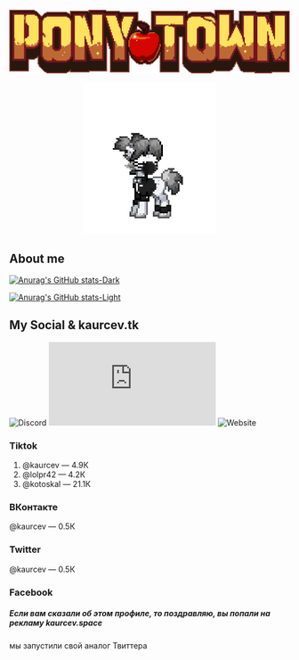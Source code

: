 
<p align="center">
  <img src="logo-large-57d9b1947a.png">
</p>

<p align="center">
   <img src="no-no.gif" >
</p>

## About me

<p align="center">
  
[![Anurag's GitHub stats-Dark](https://github-readme-stats.vercel.app/api?username=kaurcev&show_icons=true&theme=dark#gh-dark-mode-only)](https://github.com/kaurcev/github-readme-stats#gh-dark-mode-only)
  
[![Anurag's GitHub stats-Light](https://github-readme-stats.vercel.app/api?username=kaurcev&show_icons=true&theme=default#gh-light-mode-only)](https://github.com/kaurcev/github-readme-stats#gh-light-mode-only)
  
</p>

## My Social & kaurcev.tk

<p align="center">
  
![Discord](https://img.shields.io/discord/888102048413937684?style=flat-square)
![Mozilla HTTP Observatory Grade](https://img.shields.io/mozilla-observatory/grade-score/kaurcev.tk?publish&style=flat-square)
![Website](https://img.shields.io/website?style=flat-square&url=https%3A%2F%2Fkaurcev.tk)
  
</p>

### Tiktok

1) @kaurcev — 4.9К
2) @lolpr42 — 4.2К
3) @kotoskal — 21.1К

### ВКонтакте

@kaurcev — 0.5К

### Twitter

@kaurcev — 0.5К

### Facebook

##### Если вам сказали об этом профиле, то поздравляю, вы попали на рекламу kaurcev.space

мы запустили свой аналог Твиттера

